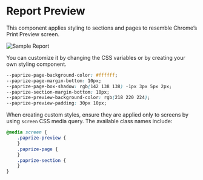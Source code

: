 # Report Preview

This component applies styling to sections and pages to resemble Chrome’s Print Preview screen.

![Sample Report](/img/sample-report-1.png)

You can customize it by changing the CSS variables or by creating your own styling component.

```css
--paprize-page-background-color: #ffffff;
--paprize-page-margin-bottom: 10px;
--paprize-page-box-shadow: rgb(142 138 138) -1px 3px 5px 2px;
--paprize-section-margin-bottom: 10px;
--paprize-preview-background-color: rgb(218 220 224);
--paprize-preview-padding: 30px 10px;
```

When creating custom styles, ensure they are applied only to screens by using `screen` CSS media query. The available class names include:

```css
@media screen {
    .paprize-preview {
    }
    .paprize-page {
    }
    .paprize-section {
    }
}
```

